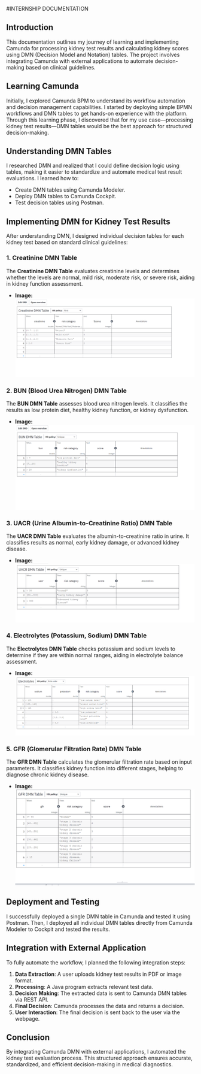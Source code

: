 #INTERNSHIP DOCUMENTATION

## Introduction
This documentation outlines my journey of learning and implementing Camunda for processing kidney test results and calculating kidney scores using DMN (Decision Model and Notation) tables. The project involves integrating Camunda with external applications to automate decision-making based on clinical guidelines.

## Learning Camunda
Initially, I explored Camunda BPM to understand its workflow automation and decision management capabilities. I started by deploying simple BPMN workflows and DMN tables to get hands-on experience with the platform. Through this learning phase, I discovered that for my use case—processing kidney test results—DMN tables would be the best approach for structured decision-making.

## Understanding DMN Tables
I researched DMN and realized that I could define decision logic using tables, making it easier to standardize and automate medical test result evaluations. I learned how to:
- Create DMN tables using Camunda Modeler.
- Deploy DMN tables to Camunda Cockpit.
- Test decision tables using Postman.

## Implementing DMN for Kidney Test Results
After understanding DMN, I designed individual decision tables for each kidney test based on standard clinical guidelines:

### 1. Creatinine DMN Table
The **Creatinine DMN Table** evaluates creatinine levels and determines whether the levels are normal, mild risk, moderate risk, or severe risk, aiding in kidney function assessment.
- **Image:** ![Creatinine DMN Table](createnine.png)

### 2. BUN (Blood Urea Nitrogen) DMN Table
The **BUN DMN Table** assesses blood urea nitrogen levels. It classifies the results as low protein diet, healthy kidney function, or kidney dysfunction.
- **Image:** ![BUN DMN Table](bun.png)

### 3. UACR (Urine Albumin-to-Creatinine Ratio) DMN Table
The **UACR DMN Table** evaluates the albumin-to-creatinine ratio in urine. It classifies results as normal, early kidney damage, or advanced kidney disease.
- **Image:** ![UACR DMN Table](uacr.png)

### 4. Electrolytes (Potassium, Sodium) DMN Table
The **Electrolytes DMN Table** checks potassium and sodium levels to determine if they are within normal ranges, aiding in electrolyte balance assessment.
- **Image:** ![Electrolytes DMN Table](electrolytes.png)

### 5. GFR (Glomerular Filtration Rate) DMN Table
The **GFR DMN Table** calculates the glomerular filtration rate based on input parameters. It classifies kidney function into different stages, helping to diagnose chronic kidney disease.
- **Image:** ![GFR DMN Table](gfr.png)

## Deployment and Testing
I successfully deployed a single DMN table in Camunda and tested it using Postman. Then, I deployed all individual DMN tables directly from Camunda Modeler to Cockpit and tested the results.

## Integration with External Application
To fully automate the workflow, I planned the following integration steps:
1. **Data Extraction**: A user uploads kidney test results in PDF or image format.
2. **Processing**: A Java program extracts relevant test data.
3. **Decision Making**: The extracted data is sent to Camunda DMN tables via REST API.
4. **Final Decision**: Camunda processes the data and returns a decision.
5. **User Interaction**: The final decision is sent back to the user via the webpage.

## Conclusion
By integrating Camunda DMN with external applications, I automated the kidney test evaluation process. This structured approach ensures accurate, standardized, and efficient decision-making in medical diagnostics.
